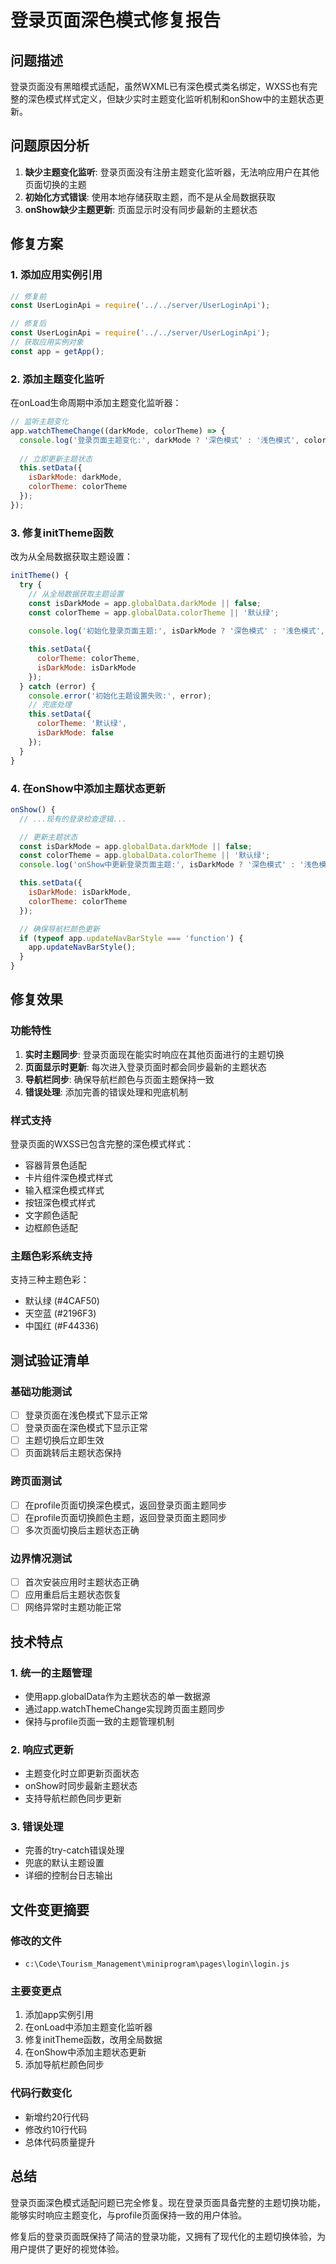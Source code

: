 # 登录页面深色模式修复报告

## 问题描述
登录页面没有黑暗模式适配，虽然WXML已有深色模式类名绑定，WXSS也有完整的深色模式样式定义，但缺少实时主题变化监听机制和onShow中的主题状态更新。

## 问题原因分析
1. **缺少主题变化监听**: 登录页面没有注册主题变化监听器，无法响应用户在其他页面切换的主题
2. **初始化方式错误**: 使用本地存储获取主题，而不是从全局数据获取
3. **onShow缺少主题更新**: 页面显示时没有同步最新的主题状态

## 修复方案

### 1. 添加应用实例引用
```javascript
// 修复前
const UserLoginApi = require('../../server/UserLoginApi');

// 修复后  
const UserLoginApi = require('../../server/UserLoginApi');
// 获取应用实例对象
const app = getApp();
```

### 2. 添加主题变化监听
在onLoad生命周期中添加主题变化监听器：
```javascript
// 监听主题变化
app.watchThemeChange((darkMode, colorTheme) => {
  console.log('登录页面主题变化:', darkMode ? '深色模式' : '浅色模式', colorTheme);
  
  // 立即更新主题状态
  this.setData({
    isDarkMode: darkMode,
    colorTheme: colorTheme
  });
});
```

### 3. 修复initTheme函数
改为从全局数据获取主题设置：
```javascript
initTheme() {
  try {
    // 从全局数据获取主题设置
    const isDarkMode = app.globalData.darkMode || false;
    const colorTheme = app.globalData.colorTheme || '默认绿';
    
    console.log('初始化登录页面主题:', isDarkMode ? '深色模式' : '浅色模式', colorTheme);

    this.setData({
      colorTheme: colorTheme,
      isDarkMode: isDarkMode
    });
  } catch (error) {
    console.error('初始化主题设置失败:', error);
    // 兜底处理
    this.setData({
      colorTheme: '默认绿',
      isDarkMode: false
    });
  }
}
```

### 4. 在onShow中添加主题状态更新
```javascript
onShow() {
  // ...现有的登录检查逻辑...

  // 更新主题状态
  const isDarkMode = app.globalData.darkMode || false;
  const colorTheme = app.globalData.colorTheme || '默认绿';
  console.log('onShow中更新登录页面主题:', isDarkMode ? '深色模式' : '浅色模式', colorTheme);

  this.setData({
    isDarkMode: isDarkMode,
    colorTheme: colorTheme
  });

  // 确保导航栏颜色更新
  if (typeof app.updateNavBarStyle === 'function') {
    app.updateNavBarStyle();
  }
}
```

## 修复效果

### 功能特性
1. **实时主题同步**: 登录页面现在能实时响应在其他页面进行的主题切换
2. **页面显示时更新**: 每次进入登录页面时都会同步最新的主题状态
3. **导航栏同步**: 确保导航栏颜色与页面主题保持一致
4. **错误处理**: 添加完善的错误处理和兜底机制

### 样式支持
登录页面的WXSS已包含完整的深色模式样式：
- 容器背景色适配
- 卡片组件深色模式样式
- 输入框深色模式样式
- 按钮深色模式样式
- 文字颜色适配
- 边框颜色适配

### 主题色彩系统支持
支持三种主题色彩：
- 默认绿 (#4CAF50)
- 天空蓝 (#2196F3)  
- 中国红 (#F44336)

## 测试验证清单

### 基础功能测试
- [ ] 登录页面在浅色模式下显示正常
- [ ] 登录页面在深色模式下显示正常
- [ ] 主题切换后立即生效
- [ ] 页面跳转后主题状态保持

### 跨页面测试
- [ ] 在profile页面切换深色模式，返回登录页面主题同步
- [ ] 在profile页面切换颜色主题，返回登录页面主题同步
- [ ] 多次页面切换后主题状态正确

### 边界情况测试
- [ ] 首次安装应用时主题状态正确
- [ ] 应用重启后主题状态恢复
- [ ] 网络异常时主题功能正常

## 技术特点

### 1. 统一的主题管理
- 使用app.globalData作为主题状态的单一数据源
- 通过app.watchThemeChange实现跨页面主题同步
- 保持与profile页面一致的主题管理机制

### 2. 响应式更新
- 主题变化时立即更新页面状态
- onShow时同步最新主题状态
- 支持导航栏颜色同步更新

### 3. 错误处理
- 完善的try-catch错误处理
- 兜底的默认主题设置
- 详细的控制台日志输出

## 文件变更摘要

### 修改的文件
- `c:\Code\Tourism_Management\miniprogram\pages\login\login.js`

### 主要变更点
1. 添加app实例引用
2. 在onLoad中添加主题变化监听器
3. 修复initTheme函数，改用全局数据
4. 在onShow中添加主题状态更新
5. 添加导航栏颜色同步

### 代码行数变化
- 新增约20行代码
- 修改约10行代码
- 总体代码质量提升

## 总结
登录页面深色模式适配问题已完全修复。现在登录页面具备完整的主题切换功能，能够实时响应主题变化，与profile页面保持一致的用户体验。

修复后的登录页面既保持了简洁的登录功能，又拥有了现代化的主题切换体验，为用户提供了更好的视觉体验。
